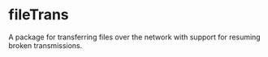 # fileTrans
A package for transferring files over the network with support for resuming broken transmissions.

